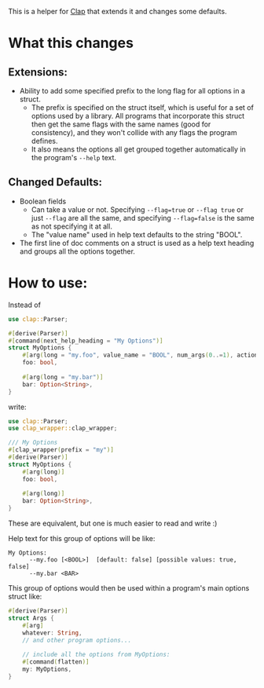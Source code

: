 This is a helper for [Clap](https://github.com/clap-rs/clap) that extends it and changes some defaults.

# What this changes
## Extensions:
  * Ability to add some specified prefix to the long flag for all options in a struct.
    * The prefix is specified on the struct itself, which is useful for a set of options used by a library.
      All programs that incorporate this struct then get the same flags with the same names (good for consistency), and they won't collide with any flags the program defines.
    * It also means the options all get grouped together automatically in the program's `--help` text.

## Changed Defaults:
  * Boolean fields
    * Can take a value or not. Specifying `--flag=true` or `--flag true` or just `--flag` are all the same, and specifying `--flag=false` is the same as not specifying it at all.
    * The "value name" used in help text defaults to the string "BOOL".
  * The first line of doc comments on a struct is used as a help text heading and groups all the options together.

# How to use:

Instead of

```rust
use clap::Parser;

#[derive(Parser)]
#[command(next_help_heading = "My Options")]
struct MyOptions {
    #[arg(long = "my.foo", value_name = "BOOL", num_args(0..=1), action=clap::ArgAction::Set, default_missing_value = "true")]
    foo: bool,
    
    #[arg(long = "my.bar")]
    bar: Option<String>,
}
```

write:

```rust
use clap::Parser;
use clap_wrapper::clap_wrapper;

/// My Options
#[clap_wrapper(prefix = "my")]
#[derive(Parser)]
struct MyOptions {
    #[arg(long)]
    foo: bool,
    
    #[arg(long)]
    bar: Option<String>,
}
```

These are equivalent, but one is much easier to read and write :)

Help text for this group of options will be like:

```text
My Options:
      --my.foo [<BOOL>]  [default: false] [possible values: true, false]
      --my.bar <BAR>
```

This group of options would then be used within a program's main options struct like:

```rust
#[derive(Parser)]
struct Args {
    #[arg]
    whatever: String,
    // and other program options...
    
    // include all the options from MyOptions:
    #[command(flatten)]
    my: MyOptions,
}
```